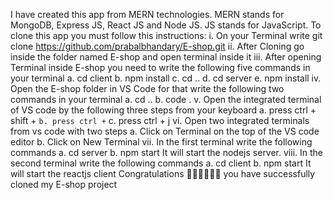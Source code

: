 I have created this app from MERN technologies. MERN stands for MongoDB, Express JS, React JS and Node JS. JS stands for JavaScript. To clone this app you must follow this instructions:
i. On your Terminal write git clone https://github.com/prabalbhandary/E-shop.git
ii. After Cloning go inside the folder named E-shop and open terminal inside it
iii. After opening Terminal inside E-shop you need to write the following five commands in your terminal
    a. cd client
    b. npm install
    c. cd ..
    d. cd server
    e. npm install
iv. Open the E-shop folder in VS Code for that write the following two commands in your terminal
    a. cd ..
    b. code .
v. Open the integrated terminal of VS code by the following three steps from your keyboard
    a. press ctrl + shift + `
    b. press ctrl + `
    c. press ctrl + j
vi. Open two integrated terminals from vs code with two steps
    a. Click on Terminal on the top of the VS code editor
    b. Click on New Terminal
vii. In the first terminal write the following commands
    a. cd server
    b. npm start
  It will start the nodejs server.
viii. In the second terminal write the following commands
    a. cd client
    b. npm start
  It will start the reactjs client
Congratulations 🎉🎉🎉🎉🎉🎉 you have successfully cloned my E-shop project
